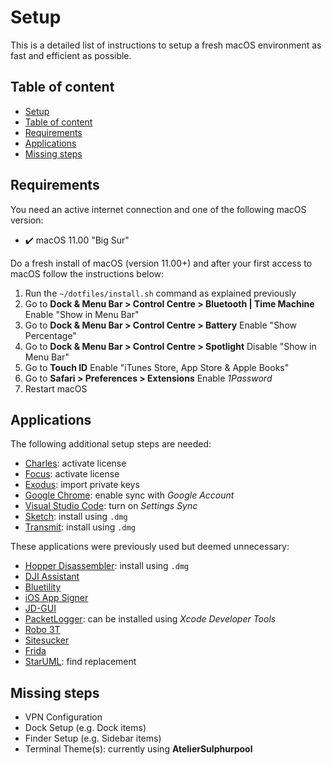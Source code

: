 # Setup

This is a detailed list of instructions to setup a fresh macOS environment as fast and efficient as possible.

## Table of content

- [Setup](#setup)
- [Table of content](#table-of-content)
- [Requirements](#requirements)
- [Applications](#applications)
- [Missing steps](#missing-steps)

## Requirements

You need an active internet connection and one of the following macOS version:

- ✔️ macOS 11.00 "Big Sur"

Do a fresh install of macOS (version 11.00+) and after your first access to macOS follow the instructions below:

1. Run the `~/dotfiles/install.sh` command as explained previously 
2. Go to __Dock & Menu Bar > Control Centre > Bluetooth | Time Machine__ Enable "Show in Menu Bar"
3. Go to __Dock & Menu Bar > Control Centre > Battery__ Enable "Show Percentage"
4. Go to __Dock & Menu Bar > Control Centre > Spotlight__ Disable "Show in Menu Bar"
5. Go to __Touch ID__ Enable "iTunes Store, App Store & Apple Books"
6. Go to __Safari > Preferences > Extensions__ Enable *1Password*
7. Restart macOS

## Applications

The following additional setup steps are needed:

- [Charles](https://www.charlesproxy.com/): activate license
- [Focus](https://heyfocus.com/): activate license
- [Exodus](https://www.exodus.io/): import private keys
- [Google Chrome](https://www.google.com/chrome/): enable sync with *Google Account*
- [Visual Studio Code](https://code.visualstudio.com/): turn on *Settings Sync*
- [Sketch](https://www.sketch.com/): install using `.dmg`
- [Transmit](https://panic.com/transmit/): install using `.dmg`

These applications were previously used but deemed unnecessary:

- [Hopper Disassembler](https://www.hopperapp.com/): install using `.dmg`
- [DJI Assistant](https://www.dji.com/ch/downloads/softwares/assistant-dji-2)
- [Bluetility](https://github.com/jnross/Bluetility)
- [iOS App Signer](https://dantheman827.github.io/ios-app-signer/)
- [JD-GUI](http://java-decompiler.github.io/)
- [PacketLogger](https://developer.apple.com/xcode/): can be installed using *Xcode Developer Tools*
- [Robo 3T](https://robomongo.org/)
- [Sitesucker](https://ricks-apps.com/osx/sitesucker/index.html)
- [Frida](https://frida.re/)
- [StarUML](https://staruml.io/): find replacement

## Missing steps

- VPN Configuration
- Dock Setup (e.g. Dock items)
- Finder Setup (e.g. Sidebar items)
- Terminal Theme(s): currently using __AtelierSulphurpool__
